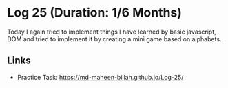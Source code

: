# Log 25 (Duration: 1/6 Months)
Today I again tried to implement things I have learned by basic javascript, DOM and tried to implement it by creating a mini game based on alphabets.

## Links

 - Practice Task: https://md-maheen-billah.github.io/Log-25/
